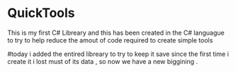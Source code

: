 # QuickTools
This is my first C# Libreary and this  has been created in the C# languague to try to help reduce the amout of code required to create simple tools



#today i added the entired libreary to  try to keep it save since the first time i create it i lost must of its data , so now we have a new biggining . 
